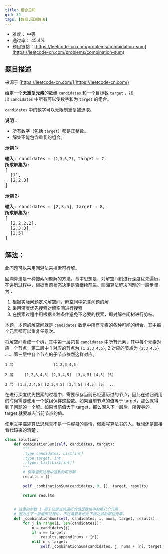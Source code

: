```yaml
---
title: 组合总和
qid: 39
tags: [数组,回溯算法]
---
```



- 难度： 中等
- 通过率： 45.4%
- 题目链接：[https://leetcode-cn.com/problems/combination-sum](https://leetcode-cn.com/problems/combination-sum)


## 题目描述

来源于 [https://leetcode-cn.com/](https://leetcode-cn.com/)

<p>给定一个<strong>无重复元素</strong>的数组&nbsp;<code>candidates</code>&nbsp;和一个目标数&nbsp;<code>target</code>&nbsp;，找出&nbsp;<code>candidates</code>&nbsp;中所有可以使数字和为&nbsp;<code>target</code>&nbsp;的组合。</p>

<p><code>candidates</code>&nbsp;中的数字可以无限制重复被选取。</p>

<p><strong>说明：</strong></p>

<ul>
	<li>所有数字（包括&nbsp;<code>target</code>）都是正整数。</li>
	<li>解集不能包含重复的组合。&nbsp;</li>
</ul>

<p><strong>示例&nbsp;1:</strong></p>

<pre><strong>输入:</strong> candidates = <code>[2,3,6,7], </code>target = <code>7</code>,
<strong>所求解集为:</strong>
[
  [7],
  [2,2,3]
]
</pre>

<p><strong>示例&nbsp;2:</strong></p>

<pre><strong>输入:</strong> candidates = [2,3,5]<code>, </code>target = 8,
<strong>所求解集为:</strong>
[
&nbsp; [2,2,2,2],
&nbsp; [2,3,3],
&nbsp; [3,5]
]</pre>


## 解法：

此问题可以采用回溯法来搜索可行解。

回溯算法是一种搜索问题解的方法，基本思想是，对解空间树进行深度优先遍历，在遍历过程中，根据当前状态决定是否继续前进。回溯算法解决问题的一般步骤为：

1. 根据实际问题定义解空间，解空间中包含问题的解
2. 采用深度优先搜索对解空间进行搜索
3. 在搜索过程中用根据某种条件避免不必要的搜索，即对解空间树进行剪枝。

本题，本题的解空间就是 `candidates` 数组中所有元素的各种可能的组合，其中每个元素都可以重复任意次。

将解空间看成一个树，其中第一层包含 `candidates` 中所有元素，其中每个元素对应一个节点，第二层中 1 对应的节点为 `{1,2,3,4,5}`, 2 对应的节点为 `{2,3,4,5}` …… 第三层中各个节点的子节点依然这样对应。

```
1 层                  [1,2,3,4,5]

2 层     [1,2,3,4,5] [2,3,4,5]  [3,4,5] [4,5] [5]
        
3 层  [1,2,3,4,5] [2,3,4,5] [3,4,5] [4,5] [5]  ...
```

在进行深度优先搜索的过程中，需要保存当前已经遍历过的节点，因此在递归调用的时候需要使用一个数组保存这些数。如果当前节点的值等于 target，那么就得到了问题的一个解。如果当前值大于 target，那么深入下一层后，所搜寻的 target 就要减去当前节点的值。

使用文字描述算法思想真不是一件容易的事情，佩服写算法书的人。我想还是直接看代码来的清楚：

```python
class Solution:
    def combinationSum(self, candidates, target):
        """
        :type candidates: List[int]
        :type target: int
        :rtype: List[List[int]]
        """
        # 保存遍历过程中遇到的可行解
        results = []
        
        self._combinationSum(candidates, 0, [], target, results)
        
        return results
        
    
    # 这里的参数 i 用于记录当前遍历的值是数组中的第几个元素，
    # 因为在下一层遍历过程中，不在需要考虑此下标之前的那些元素。
    def _combinationSum(self, candidates, i, nums, target, results):
        for j in range(i, len(candidates)):
            n = candidates[j]
            if n == target:
                results.append(nums + [n])
            elif n < target:
                self._combinationSum(candidates, j, nums + [n], target - n, results)
```